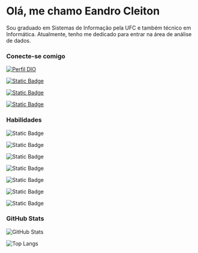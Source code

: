 
# Olá, me chamo Eandro Cleiton

Sou graduado em Sistemas de Informação pela UFC e também técnico em Informática. Atualmente, tenho me dedicado para entrar na área de análise de dados.

### Conecte-se comigo

[![Perfil DIO](https://img.shields.io/badge/-Meu%20Perfil%20na%20DIO-6d25e8?style=for-the-badge)](https://www.dio.me/users/eandrocleiton)

[![Static Badge](https://img.shields.io/badge/LinkedIn-gray?logo=linkedIn)](https://www.linkedin.com/in/eandro-cleiton/)

[![Static Badge](https://img.shields.io/badge/Github-gray?logo=github)](https://github.com/EandroC)

[![Static Badge](https://img.shields.io/badge/Tableau-gray?logo=tableau)
](https://public.tableau.com/app/profile/eandro.cleiton)

### Habilidades
![Static Badge](https://img.shields.io/badge/Python-gray?logo=python)

![Static Badge](https://img.shields.io/badge/R-gray?logo=r)

![Static Badge](https://img.shields.io/badge/Tableau-gray?logo=tableau)

![Static Badge](https://img.shields.io/badge/PowerBI-gray?logo=powerbi)

![Static Badge](https://img.shields.io/badge/Estat%C3%ADstica%20Descritiva-gray?logo=statistic)

![Static Badge](https://img.shields.io/badge/SQL-gray?logo=sql)

![Static Badge](https://img.shields.io/badge/Excel-gray?logo=excel)

### GitHub Stats

![GitHub Stats](https://github-readme-stats.vercel.app/api?username=EandroC&theme=transparent&bg_color=000&border_color=DAA520&show_icons=true&icon_color=DAA520&title_color=D2691E&text_color=FFF)

![Top Langs](https://github-readme-stats-git-masterrstaa-rickstaa.vercel.app/api/top-langs/?username=EandroC&layout=compact&bg_color=000&border_color=fff&title_color=D2691E&text_color=FFF)